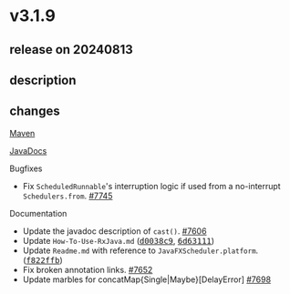 # v3.1.9

## release on 20240813

## description

## changes

<a href="http://search.maven.org/#artifactdetails%7Cio.reactivex.rxjava3%7Crxjava%7C3.1.9%7C" rel="nofollow">Maven</a>

<a href="http://reactivex.io/RxJava/3.x/javadoc/3.1.9" rel="nofollow">JavaDocs</a>

Bugfixes

* Fix <code>ScheduledRunnable</code>'s interruption logic if used from a no-interrupt <code>Schedulers.from</code>. <a href="https://github.com/ReactiveX/RxJava/pull/7745" data-hovercard-type="pull_request" data-hovercard-url="/ReactiveX/RxJava/pull/7745/hovercard">#7745</a>

Documentation

* Update the javadoc description of <code>cast()</code>. <a href="https://github.com/ReactiveX/RxJava/pull/7606" data-hovercard-type="pull_request" data-hovercard-url="/ReactiveX/RxJava/pull/7606/hovercard">#7606</a>
* Update <code>How-To-Use-RxJava.md</code> (<a class="commit-link" data-hovercard-type="commit" data-hovercard-url="https://github.com/ReactiveX/RxJava/commit/d0038c98af7bf052253c89cbe07f0df62e2d4b83/hovercard" href="https://github.com/ReactiveX/RxJava/commit/d0038c98af7bf052253c89cbe07f0df62e2d4b83"><tt>d0038c9</tt></a>, <a class="commit-link" data-hovercard-type="commit" data-hovercard-url="https://github.com/ReactiveX/RxJava/commit/6d63111bde472e94ff8dbfa4288c6964c7363a15/hovercard" href="https://github.com/ReactiveX/RxJava/commit/6d63111bde472e94ff8dbfa4288c6964c7363a15"><tt>6d63111</tt></a>)
* Update <code>Readme.md</code> with reference to <code>JavaFXScheduler.platform</code>. (<a class="commit-link" data-hovercard-type="commit" data-hovercard-url="https://github.com/ReactiveX/RxJava/commit/f822ffbc48de4de9273120aaf58ac0a591bc7e99/hovercard" href="https://github.com/ReactiveX/RxJava/commit/f822ffbc48de4de9273120aaf58ac0a591bc7e99"><tt>f822ffb</tt></a>)
* Fix broken annotation links. <a href="https://github.com/ReactiveX/RxJava/pull/7652" data-hovercard-type="pull_request" data-hovercard-url="/ReactiveX/RxJava/pull/7652/hovercard">#7652</a>
* Update marbles for concatMap{Single|Maybe}[DelayError] <a href="https://github.com/ReactiveX/RxJava/pull/7698" data-hovercard-type="pull_request" data-hovercard-url="/ReactiveX/RxJava/pull/7698/hovercard">#7698</a>

